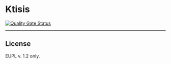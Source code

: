# Ktisis

[![Quality Gate Status](https://sonarcloud.io/api/project_badges/measure?project=drakon64_Ktisis&metric=alert_status)](https://sonarcloud.io/summary/new_code?id=drakon64_Ktisis)

---

## License

EUPL v. 1.2 only.
